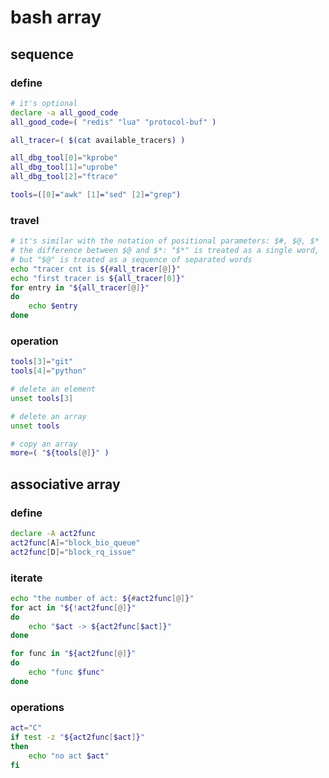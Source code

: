 # bash array

## sequence

### define

```bash
# it's optional
declare -a all_good_code
all_good_code=( "redis" "lua" "protocol-buf" )

all_tracer=( $(cat available_tracers) )

all_dbg_tool[0]="kprobe"
all_dbg_tool[1]="uprobe"
all_dbg_tool[2]="ftrace"

tools=([0]="awk" [1]="sed" [2]="grep")
```

### travel

```bash
# it's similar with the notation of positional parameters: $#, $@, $*
# the difference between $@ and $*: "$*" is treated as a single word,
# but "$@" is treated as a sequence of separated words
echo "tracer cnt is ${#all_tracer[@]}"
echo "first tracer is ${all_tracer[0]}"
for entry in "${all_tracer[@]}"
do
    echo $entry
done
```

### operation

```bash
tools[3]="git"
tools[4]="python"

# delete an element
unset tools[3]

# delete an array
unset tools

# copy an array
more=( "${tools[@]}" )
```

## associative array

### define

```bash
declare -A act2func
act2func[A]="block_bio_queue"
act2func[D]="block_rq_issue"
```

### iterate

```bash
echo "the number of act: ${#act2func[@]}"
for act in "${!act2func[@]}"
do
    echo "$act -> ${act2func[$act]}"
done

for func in "${act2func[@]}"
do
    echo "func $func"
done
```

### operations

```bash
act="C"
if test -z "${act2func[$act]}"
then
    echo "no act $act"
fi
```

